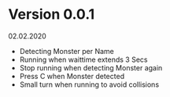 # Version 0.0.1
02.02.2020

- Detecting Monster per Name
- Running when waittime extends 3 Secs
- Stop running when detecting Monster again
- Press C when Monster detected
- Small turn when running to avoid collisions
